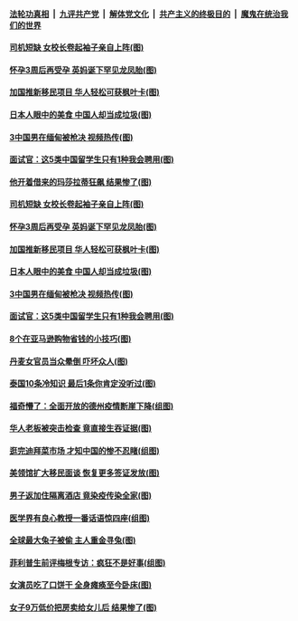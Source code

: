 

####  [法轮功真相](../../../../basic/blob/master/README.md?t=04171102) &nbsp;|&nbsp; [九评共产党](../../../../9ping.md/blob/master/README.md?t=04171102) &nbsp;|&nbsp; [解体党文化](../../../../jtdwh.md/blob/master/README.md?t=04171102)  &nbsp;|&nbsp; [共产主义的终极目的](../../../../gczydzjmd.md/blob/master/README.md?t=04171102) &nbsp;|&nbsp; [魔鬼在统治我们的世界](../../../../mgztzwmdsj.md/blob/master/README.md?t=04171102) 

#### [司机短缺 女校长卷起袖子亲自上阵(图)](../pages/p3/968965.md?t=04171102) 

#### [怀孕3周后再受孕 英妈诞下罕见龙凤胎(图)](../pages/p3/968963.md?t=04171102) 

#### [加国推新移民项目 华人轻松可获枫叶卡(图)](../pages/p3/968948.md?t=04171102) 

#### [日本人眼中的美食 中国人却当成垃圾(图)](../pages/p3/968857.md?t=04171102) 

#### [3中国男在缅甸被枪决 视频热传(图)](../pages/p3/968902.md?t=04171102) 

#### [面试官：这5类中国留学生只有1种我会聘用(图)](../pages/p3/968784.md?t=04171102) 

#### [他开着借来的玛莎拉蒂狂飙 结果惨了(图)](../pages/p3/968968.md?t=04171102) 

#### [司机短缺 女校长卷起袖子亲自上阵(图)](../pages/p3/968965.md?t=04171102) 

#### [怀孕3周后再受孕 英妈诞下罕见龙凤胎(图)](../pages/p3/968963.md?t=04171102) 

#### [加国推新移民项目 华人轻松可获枫叶卡(图)](../pages/p3/968948.md?t=04171102) 

#### [日本人眼中的美食 中国人却当成垃圾(图)](../pages/p3/968857.md?t=04171102) 

#### [3中国男在缅甸被枪决 视频热传(图)](../pages/p3/968902.md?t=04171102) 

#### [面试官：这5类中国留学生只有1种我会聘用(图)](../pages/p3/968784.md?t=04171102) 

#### [8个在亚马逊购物省钱的小技巧(图)](../pages/p3/968891.md?t=04171102) 

#### [丹麦女官员当众晕倒 吓坏众人(图)](../pages/p3/968886.md?t=04171102) 

#### [泰国10条冷知识 最后1条你肯定没听过(图)](../pages/p3/968846.md?t=04171102) 

#### [福奇懵了：全面开放的德州疫情断崖下降(组图)](../pages/p3/968779.md?t=04171102) 

#### [华人老板被突击检查 竟直接生吞证据(图)](../pages/p3/968762.md?t=04171102) 

#### [逛完迪拜菜市场 才知中国的惨不忍睹(组图)](../pages/p3/968739.md?t=04171102) 

#### [美领馆扩大移民面谈 恢复更多签证发放(图)](../pages/p3/968732.md?t=04171102) 

#### [男子返加住隔离酒店 竟染疫传染全家(图)](../pages/p3/968705.md?t=04171102) 

#### [医学界有良心教授一番话语惊四座(组图)](../pages/p3/968538.md?t=04171102) 

#### [全球最大兔子被偷 主人重金寻兔(图)](../pages/p3/968679.md?t=04171102) 

#### [菲利普生前评梅根专访：疯狂不是好事(组图)](../pages/p3/968659.md?t=04171102) 

#### [女演员吃了口饼干 全身瘫痪至今卧床(图)](../pages/p3/968656.md?t=04171102) 

#### [女子9万低价把房卖给女儿后 结果惨了(图)](../pages/p3/968642.md?t=04171102) 

